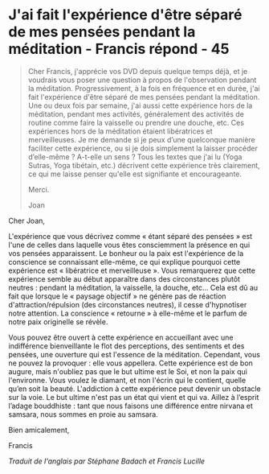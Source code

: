 # J'ai fait l'expérience d'être séparé de mes pensées pendant la méditation - Francis répond - 45

>Cher Francis, j'apprécie vos DVD depuis quelque temps déjà, et je voudrais vous poser une question à propos de l'observation pendant la méditation. Progressivement, à la fois en fréquence et en durée, j'ai fait l'expérience d'être séparé de mes pensées pendant la méditation. Une ou deux fois par semaine, j'ai aussi cette expérience hors de la méditation, pendant mes activités, généralement des activités de routine comme faire la vaisselle ou prendre une douche, etc. Ces expériences hors de la méditation étaient libératrices et merveilleuses. Je me demande si je peux d’une quelconque manière faciliter cette expérience, ou si je dois simplement la laisser procéder d’elle-même ? A-t-elle un sens ? Tous les textes que j'ai lu (Yoga Sutras, Yoga tibétain, etc.) décrivent cette expérience très clairement, ce qui me laisse penser qu'elle est signifiante et encourageante.
>
>Merci.
>
>Joan

Cher Joan,

L'expérience que vous décrivez comme « étant séparé des pensées » est l'une de celles dans laquelle vous êtes consciemment la présence en qui vos pensées apparaissent. Le bonheur ou la paix est l'expérience de la conscience se connaissant elle-même, ce qui explique pourquoi cette expérience est « libératrice et merveilleuse ». Vous remarquerez que cette expérience semble au début apparaître dans des circonstances plutôt neutres : pendant la méditation, la vaisselle, la douche, etc... Cela est dû au fait que lorsque le « paysage objectif » ne génère pas de réaction d'attraction/répulsion (des circonstances neutres), il cesse d'hypnotiser notre attention. La conscience « retourne » à elle-même et le parfum de notre paix originelle se révèle.

Vous pouvez être ouvert à cette expérience en accueillant avec une indifférence bienveillante le flot des perceptions, des sentiments et des pensées, une ouverture qui est l'essence de la méditation. Cependant, vous ne pouvez la provoquer : elle vous appellera. Cette expérience est de bon augure, mais n'oubliez pas que le but ultime est le Soi, et non la paix qui l'environne. Vous voulez le diamant, et non l'écrin qui le contient, quelle qu’en soit la beauté. L'addiction à cette expérience peut devenir un obstacle sur la voie. Le but ultime n'est pas un état qui vient et qui va. Aillez à l’esprit l’adage bouddhiste : tant que nous faisons une différence entre nirvana et samsara, nous sommes en proie au samsara.

Bien amicalement,

Francis

_Traduit de l'anglais par Stéphane Badach et Francis Lucille_

